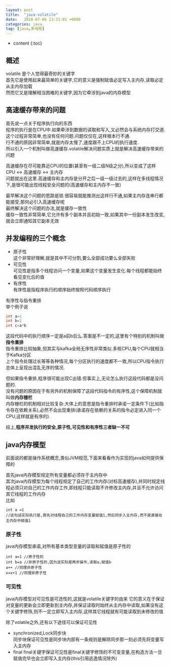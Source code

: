 ```yaml
---
layout: post
title:  "java-volatile"
date:   2018-07-06 13:31:01 +0800
categories: java
tag: [java,多线程]
---
```


* content
{:toc}

## 概述    

volatile 是个人觉得最奇妙的关键字  
首先它是使用起来最简单的关键字,它的意义是强制赋值必定写入主内存,读取必定从主内存加载  
然而它又是理解相当困难的关键字,因为它牵涉到java的内存模型  

## 高速缓存带来的问题    

首先说一点关于程序执行向的东西  
程序的执行是在CPU中.如果牵涉到数据的读取和写入,又必然会与系统内存打交道.   
这个过程非常简单,也没有任何问题.问题仅仅在,这样根本行不通.  
行不通的原因非常简单,就是内存太慢了,速度跟不上CPU的执行速度.  
所以引入一个机制叫做高速缓存.volatile解决问题实质上就是解决高速缓存带来的问题  

高速缓存在尽可能靠近CPU的位置(甚至有一级二级N级之分),所以变成了这样  
CPU <-> 高速缓存 <-> 主内存  
问题就出在这里.高速缓存和主内存是分开之后一级一级过去的,这样在多线程情况下,是很可能出现线程安全问题的(高速缓存和主内存不一致)  

最早解决这个问题的思路是锁.很容易就能推测出这样行不通,如果主内存连串行都能接受,那何必引入高速缓存呢  
最终解决这个问题的办法,就是缓存一致性  
缓存一致性非常简单,它允许有多个副本并且初始一致,如果其中一份副本发生改变,就会立即通知其它副本无效  

## 并发编程的三个概念  

* 原子性  
这个非常好理解,就是其中不可分割,要么全部成功要么全部失败  
* 可见性  
可见性是指多个线程访问一个变量,如果这个变量发生变化.每个线程都能始终看见变化后的值  
* 有序性  
有序性是指程序执行的顺序始终按照代码顺序执行  

有序性与指令重排  
举个例子说   

```java
int a=1
int b=2
int c=a*b
```
这段代码中的执行顺序一定是a前b后么.答案是不一定的,这里有个特别的机制叫做**指令重排**  
指令重排比较抽象,但其实与kafka全局无序性非常类似.多核CPU,每个CPU就相当于Kafka分区  
上个指令处理过长等等各种情况,每个分区执行的速度都不一致,所以CPU指令执行总体上呈现出混乱无序的情况.  

但如果指令重排,程序很可能出现C出错.但事实上,无论怎么执行这段代码都是没问题的.  
没有问题的原因在于有另外的机制保障了这段代码指令的有序性,这个保障机制就叫做**内存栅栏**  
内存栅栏的机制相对比较复杂.大体上的意思是指令重排时承诺一定条件下(比如指令存在依赖关系),必然不会出现重排(承诺存在依赖的关系的指令必定进入同一个CPU,这样就是有序的).  

综上,**程序并发执行的安全,原子性,可见性和有序性三者缺一不可**  

## java内存模型  

前面说的都是操作系统概念,类似JVM规范,下面来看看作为实现的java如何提供保障的  

首先java内存模型规定所有变量都必须存于主内存中  
其次java内存模型为每个线程规定了自己的工作内存(对标高速缓存),并同时规定线程必须只对自己的工作内存工作,即线程只能读取不许修改主内存,并且不允许访问其它线程的工作内存  
比如  
```
int a =1
//这句话实际执行是,首先对线程自己的工作内存变量赋值1,然后同步入主内存,而不是直接在主内存中赋值1
```

### 原子性  

java内存模型承诺,对所有基本类型变量的读取和赋值是原子性的  

```
int a=1 //原子性的  
int b=a //非原子性的,因为这实际是两步操作,读取a,赋值b 
a++ //同理非原子性
x=x+1 //同理非原子性  
```

### 可见性  

java内存模型对可见性是可选性的,这就是volatile关键字的由来 
它的意义在于保证对变量的更新会立即更新到主内存,并保证读取时始终从主内存中读取,如果没有这个关键字修饰,则不一定立即写入主内存,这样其它线程就有可能读取到未修改的值  

除了volatile之外,还有以下途径可以保证可见性  
* synchronized,Lock同步块  
同步块保证可见性是同步块内部有一条规则是解除同步那一刻必须先将变量写入主内存  
* final 
final关键字保证可见性是final关键字修饰的不可变变量,在构造方法一旦赋值完毕也会立即写入主内存(this引用逃逸情况除外)  
